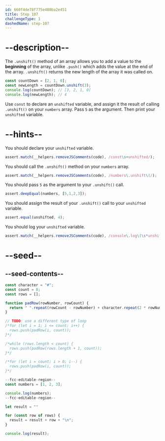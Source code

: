 ```yaml
---
id: 660f4de78f775e480ba2e451
title: Step 107
challengeType: 1
dashedName: step-107
---
```


# --description--

The `.unshift()` method of an array allows you to add a value to the **beginning** of the array, unlike `.push()` which adds the value at the end of the array. `.unshift()` returns the new length of the array it was called on.

```js
const countDown = [2, 1, 0];
const newLength = countDown.unshift(3);
console.log(countDown); // [3, 2, 1, 0]
console.log(newLength); // 4
```

Use `const` to declare an `unshifted` variable, and assign it the result of calling `.unshift()` on your `numbers` array. Pass `5` as the argument. Then print your `unshifted` variable.

# --hints--

You should declare your `unshifted` variable.

```js
assert.match(__helpers.removeJSComments(code), /const\s+unshifted/);
```

You should call the `.unshift()` method on your `numbers` array.

```js
assert.match(__helpers.removeJSComments(code), /numbers\.unshift\(/);
```

You should pass `5` as the argument to your `.unshift()` call.

```js
assert.deepEqual(numbers, [5,1,2,3]);
```

You should assign the result of your `.unshift()` call to your `unshifted` variable.

```js
assert.equal(unshifted, 4);
```

You should log your `unshifted` variable.

```js
assert.match(__helpers.removeJSComments(code), /console\.log\(\s*unshifted\s*\);?/);
```

# --seed--

## --seed-contents--

```js
const character = "#";
const count = 8;
const rows = [];

function padRow(rowNumber, rowCount) {
  return " ".repeat(rowCount - rowNumber) + character.repeat(2 * rowNumber - 1) + " ".repeat(rowCount - rowNumber);
}

// TODO: use a different type of loop
/*for (let i = 1; i <= count; i++) {
  rows.push(padRow(i, count));
}*/

/*while (rows.length < count) {
  rows.push(padRow(rows.length + 1, count));
}*/

/*for (let i = count; i > 0; i--) {
  rows.push(padRow(i, count));
}*/

--fcc-editable-region--
const numbers = [1, 2, 3];

console.log(numbers);
--fcc-editable-region--

let result = ""

for (const row of rows) {
  result = result + row + "\n";
}

console.log(result);
```
